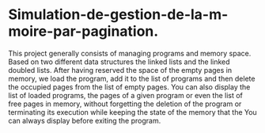 # Simulation-de-gestion-de-la-m-moire-par-pagination.
This project generally consists of managing programs and memory space. Based on two different data structures the linked lists and the linked doubled lists. After having reserved the space of the empty pages in memory, we load the program, add it to the list of programs and then delete the occupied pages from the list of empty pages. You can also display the list of loaded programs, the pages of a given program or even the list of free pages in memory, without forgetting the deletion of the program or terminating its execution while keeping the state of the memory that the You can always display before exiting the program.
